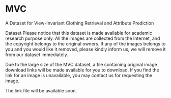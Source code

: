 # MVC
A Dataset for View-Invariant Clothing Retrieval and Attribute Prediction

Dataset
Please notice that this dataset is made available for academic research purpose only. All the images are collected from the Internet, and the copyright belongs to the original owners. If any of the images belongs to you and you would like it removed, please kindly inform us, we will remove it from our dataset immediately.

Due to the large size of the MVC dataset, a file containing original image download links will be made available for you to download. If you find the link for an image is unavailable, you may contact us for requesting the image.

The link file will be available soon.
